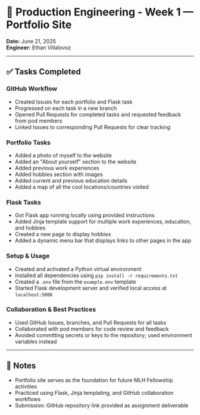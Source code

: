 # 🚀 Production Engineering - Week 1 — Portfolio Site

**Date:** June 21, 2025  
**Engineer:** Ethan Villalovoz

---

## ✅ Tasks Completed

### GitHub Workflow
- Created Issues for each portfolio and Flask task
- Progressed on each task in a new branch
- Opened Pull Requests for completed tasks and requested feedback from pod members
- Linked Issues to corresponding Pull Requests for clear tracking

### Portfolio Tasks
- Added a photo of myself to the website
- Added an "About yourself" section to the website
- Added previous work experiences
- Added hobbies section with images
- Added current and previous education details
- Added a map of all the cool locations/countries visited

### Flask Tasks
- Got Flask app running locally using provided instructions
- Added Jinja template support for multiple work experiences, education, and hobbies
- Created a new page to display hobbies
- Added a dynamic menu bar that displays links to other pages in the app

### Setup & Usage
- Created and activated a Python virtual environment
- Installed all dependencies using `pip install -r requirements.txt`
- Created a `.env` file from the `example.env` template
- Started Flask development server and verified local access at `localhost:5000`

### Collaboration & Best Practices
- Used GitHub Issues, branches, and Pull Requests for all tasks
- Collaborated with pod members for code review and feedback
- Avoided committing secrets or keys to the repository; used environment variables instead

---

## 📌 Notes
- Portfolio site serves as the foundation for future MLH Fellowship activities
- Practiced using Flask, Jinja templating, and GitHub collaboration workflows
- Submission: GitHub repository link provided as assignment deliverable
